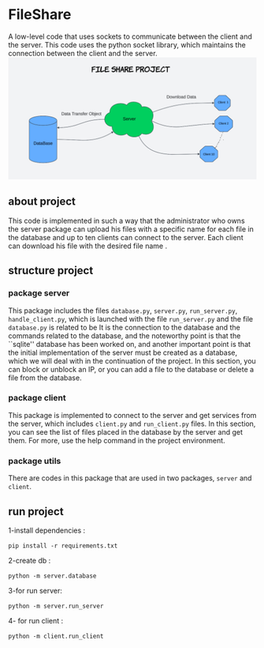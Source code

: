 # FileShare
A low-level code that uses sockets to communicate between the client and the server. This code uses the python socket library, which maintains the connection between the client and the server.
![diagram-project](https://raw.githubusercontent.com/AliReza7222/file_share/master/diagram_image/Screen%20Shot%201402-12-26%20at%2012.08.05.png)

## about project 
This code is implemented in such a way that the administrator who owns the server package can upload his files with a specific name for each file in the database and up to ten clients can connect to the server.
Each client can download his file with the desired file name .


## structure project

### package server 
This package includes the files `database.py`, `server.py`, `run_server.py`, `handle_client.py`, which is launched with the file `run_server.py` and the file `database.py` is related to be It is the connection to the database and the commands related to the database, and the noteworthy point is that the ``sqlite'' database has been worked on, and another important point is that the initial implementation of the server must be created as a database, which we will deal with in the continuation of the project.
In this section, you can block or unblock an IP, or you can add a file to the database or delete a file from the database.

### package client
This package is implemented to connect to the server and get services from the server, which includes `client.py` and `run_client.py` files. 
In this section, you can see the list of files placed in the database by the server and get them. For more, use the help command in the project environment.

### package utils
There are codes in this package that are used in two packages, `server` and `client`.

## run project
1-install dependencies :
```
pip install -r requirements.txt
```
2-create db :
```
python -m server.database
```
3-for run server:
```
python -m server.run_server
```
4- for run client :
```
python -m client.run_client
```
